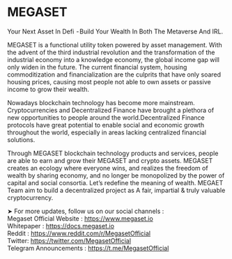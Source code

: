 # MEGASET
Your Next Asset In Defi  - Build Your Wealth In Both The Metaverse And IRL.

MEGASET is a functional utility token powered by asset management.
With the advent of the third industrial revolution and the transformation of the industrial economy into a knowledge economy, the global income gap will only widen in the future. The current financial system, housing commoditization and financialization are the culprits that have only soared housing prices, causing most people not able to own assets or passive income to grow their wealth.

Nowadays blockchain technology has become more mainstream. Cryptocurrencies and Decentralized Finance have brought a plethora of new opportunities to people around the world.Decentralized Finance protocols have great potential to enable social and economic growth throughout the world, especially in areas lacking centralized financial solutions.

Through MEGASET blockchain technology products and services, people are able to earn and grow their MEGASET and crypto assets. MEGASET creates an ecology where everyone wins, and realizes the freedom of wealth by sharing economy, and no longer be monopolized by the power of capital and social consortia. Let’s redefine the meaning of wealth. MEGAET Team aim to build a decentralized project as A fair, impartial & truly valuable cryptocurrency.



➤ For more updates, follow us on our social channels :
<br>Megaset Official Website : https://www.megaset.io 
<br>Whitepaper : https://docs.megaset.io
<br>Reddit : https://www.reddit.com/r/MegasetOfficial 
<br>Twitter: https://twitter.com/MegasetOfficial 
<br>Telegram Announcements : https://t.me/MegasetOfficial 
